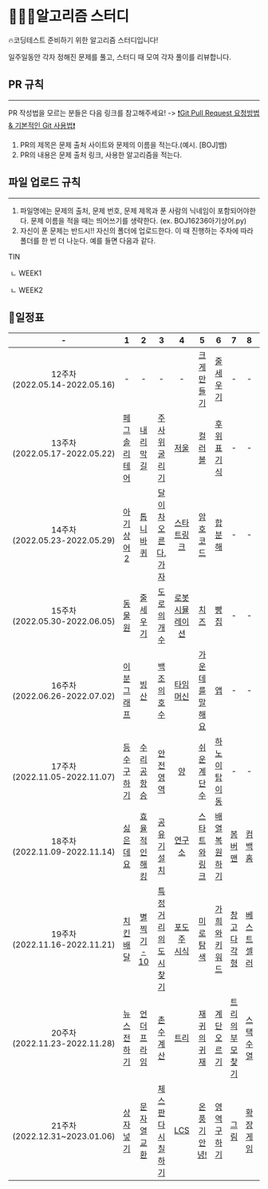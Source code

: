 # 🧑🏻‍💻알고리즘 스터디



🔥코딩테스트 준비하기 위한 알고리즘 스터디입니다! 


일주일동안 각자 정해진 문제를 풀고, 스터디 때 모여 각자 풀이를 리뷰합니다.


## PR 규칙 

----

PR 작성법을 모르는 분들은 다음 링크를 참고해주세요! -> [❗️Git Pull Request 요청방법 & 기본적인 Git 사용법❗️](https://ripple-value-a3e.notion.site/Git-88264725a7134d35b77478e55e7bdb1f)

1. PR의 제목은 문제 출처 사이트와 문제의 이름을 적는다.(예시. [BOJ]뱀)  
2. PR의 내용은 문제 출처 링크, 사용한 알고리즘을 적는다. 





## 파일 업로드 규칙

----

1. 파일명에는 문제의 출처, 문제 번호, 문제 제목과 푼 사람의 닉네임이 포함되어야한다. 문제 이름을 적을 때는 띄어쓰기를 생략한다. (ex. BOJ16236아기상어.py)
2. 자신이 푼 문제는 반드시!! 자신의 폴더에 업로드한다. 이 때 진행하는 주차에 따라 폴더를 한 번 더 나눈다. 예를 들면 다음과 같다.

TIN

​	ㄴ WEEK1

​	ㄴ WEEK2


## 📆일정표
|-|1|2|3|4|5|6|7|8|9|10|11|12|
|:---:|:---:|:---:|:---:|:---:|:---:|:---:|:---:|:---:|:---:|:---:|:---:|:---:|
|12주차<br/>(2022.05.14-2022.05.16)|-|-|-|-|[크게만들기](https://www.acmicpc.net/problem/2812)|[줄 세우기](https://www.acmicpc.net/problem/2252)|-|-|-|-|-|-|
|13주차<br/>(2022.05.17-2022.05.22)|[페그 솔리테어](https://www.acmicpc.net/problem/9207)|[내리막길](https://www.acmicpc.net/problem/1520)|[주사위 굴리기](https://www.acmicpc.net/problem/14499)|[저울](https://www.acmicpc.net/problem/10159)|[컬러볼](https://www.acmicpc.net/problem/10800)|[후위 표기식](https://www.acmicpc.net/problem/1918)|-|-|-|-|-|-|
|14주차<br/>(2022.05.23-2022.05.29)|[아기상어2](https://www.acmicpc.net/problem/17086)|[톱니바퀴](https://www.acmicpc.net/problem/14891)|[달이 차오른다, 가자](https://www.acmicpc.net/problem/1194)|[스타트링크](https://www.acmicpc.net/problem/5014)|[암호코드](https://www.acmicpc.net/problem/2011)|[합분해](https://www.acmicpc.net/problem/2225)|-|-|-|-|-|-|
|15주차<br/>(2022.05.30-2022.06.05)|[동물원](https://www.acmicpc.net/problem/1309)|[줄세우기](https://www.acmicpc.net/problem/2631)|[도로의 개수](https://www.acmicpc.net/problem/1577)|[로봇 시뮬레이션](https://www.acmicpc.net/problem/2174)|[치즈](https://www.acmicpc.net/problem/2638)|[빵집](https://www.acmicpc.net/problem/3109)|-|-|-|-|-|-|
|16주차<br/>(2022.06.26-2022.07.02)|[이분 그래프](https://www.acmicpc.net/problem/1707)|[빙산](https://www.acmicpc.net/problem/2573)|[백조의 호수](https://www.acmicpc.net/problem/3197)|[타임머신](https://www.acmicpc.net/problem/11657)|[가운데를 말해요](https://www.acmicpc.net/problem/1655)|[앱](https://www.acmicpc.net/problem/7579)|-|-|-|-|-|-|
|17주차<br/>(2022.11.05-2022.11.07)|[등수 구하기](https://www.acmicpc.net/problem/1205)|[수리공 항승](https://www.acmicpc.net/problem/1449)|[안전 영역](https://www.acmicpc.net/problem/2468)|[양](https://www.acmicpc.net/problem/3184)|[쉬운 계단 수](https://www.acmicpc.net/problem/10844)|[하노이 탑 이동 ](https://www.acmicpc.net/problem/11729)|-|-|-|-|-|-|
|18주차<br/>(2022.11.09-2022.11.14)|[싫은데요](https://www.acmicpc.net/problem/25916)|[효율적인 해킹](https://www.acmicpc.net/problem/1325)|[공유기 설치](https://www.acmicpc.net/problem/2110)|[연구소](https://www.acmicpc.net/problem/14502)|[스타트와 링크](https://www.acmicpc.net/problem/14889)|[배열 복원하기](https://www.acmicpc.net/problem/16967)|[봄버맨](https://www.acmicpc.net/problem/16918)|[컴백홈](https://www.acmicpc.net/problem/1189)|[적록색약](https://www.acmicpc.net/problem/10026)|[다리놓기](https://www.acmicpc.net/problem/1010)|[DNA](https://www.acmicpc.net/problem/1969)|[Four Squares](https://www.acmicpc.net/problem/17626)|
|19주차<br/>(2022.11.16-2022.11.21)|[치킨 배달](https://www.acmicpc.net/problem/15686)|[별 찍기 - 10](https://www.acmicpc.net/problem/2447)|[특정 거리의 도시 찾기](https://www.acmicpc.net/problem/18352)|[포도주 시식](https://www.acmicpc.net/problem/2156)|[미로 탐색](https://www.acmicpc.net/problem/2178)|[가희와 키워드](https://www.acmicpc.net/problem/22233)|[창고 다각형](https://www.acmicpc.net/problem/2304)|[베스트 셀러](https://www.acmicpc.net/problem/1302)|[앨범정리](https://www.acmicpc.net/problem/20541)|[퇴사](https://www.acmicpc.net/problem/14501)|[상어 초등학교](https://www.acmicpc.net/problem/21608)|[연산자 끼워넣기](https://www.acmicpc.net/problem/14888)|
|20주차<br/>(2022.11.23-2022.11.28)|[뉴스 전하기](https://www.acmicpc.net/problem/1135)|[언더프라임](https://www.acmicpc.net/problem/1124)|[촌수계산](https://www.acmicpc.net/problem/2644)|[트리](https://www.acmicpc.net/problem/1068)|[재귀의 귀재](https://www.acmicpc.net/problem/25501)|[계단 오르기](https://www.acmicpc.net/problem/2579)|[트리의 부모 찾기](https://www.acmicpc.net/problem/11725)|[스택 수열](https://www.acmicpc.net/problem/1874)|||||
|21주차<br/>(2022.12.31~2023.01.06)|[상자 넣기](https://www.acmicpc.net/problem/1965)|[문자열 교환](https://www.acmicpc.net/problem/1522)|[체스판 다시 칠하기](https://www.acmicpc.net/problem/1018)|[LCS](https://www.acmicpc.net/problem/9251)|[온풍기 안녕!](https://www.acmicpc.net/problem/23289)|[영역 구하기](https://www.acmicpc.net/problem/2583)|[그림](https://www.acmicpc.net/problem/1926)|[확장 게임](https://www.acmicpc.net/problem/16920)|[오큰수](https://www.acmicpc.net/problem/17298)|[쇠막대기](https://www.acmicpc.net/problem/10799)|[카드 구매하기](https://www.acmicpc.net/problem/11052)|[트리의 지름](https://www.acmicpc.net/problem/1967)|
